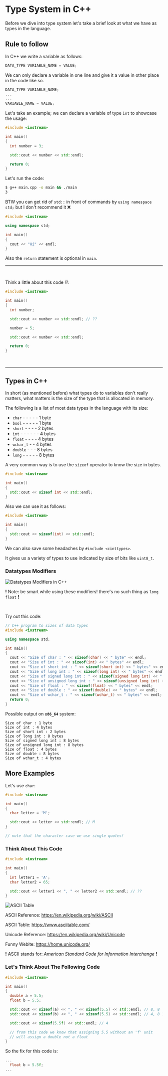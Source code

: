 # Type System in C++

Before we dive into type system let's take a brief look at what we have as types in the language.

## Rule to follow

In C++ we write a variable as follows:

```cpp
DATA_TYPE VARIABLE_NAME = VALUE;
```

We can only declare a variable in one line and give it a value in other place in the code like so.

```cpp
DATA_TYPE VARIABLE_NAME;
...
...
VARIABLE_NAME = VALUE;
```

Let's take an example; we can declare a variable of type `int` to showcase the usage:

```cpp
#include <iostream>

int main()
{
  int number = 3;

  std::cout << number << std::endl;

  return 0;
}
```

Let's run the code:

```bash
$ g++ main.cpp -o main && ./main
3
```

BTW you can get rid of `std::` in front of commands by `using namespace std;` but I don't recommend it ❌

```cpp
#include <iostream>

using namespace std;

int main()
{
  cout << "Hi" << endl;
}
```

Also the `return` statement is optional in `main`.

---

<br/>

Think a little about this code ⁉️:

```cpp
#include <iostream>

int main()
{
  int number;

  std::cout << number << std::endl; // ??

  number = 5;

  std::cout << number << std::endl;

  return 0;
}
```

<br/>

---

## Types in C++

In short (as mentioned before) what types do to variables don't really matters, what matters is the size of the type that is allocated in memory.

The following is a list of most data types in the language with its size:

- `char`  - - - - - 1 byte
- `bool`  - - - - - 1 byte
- `short` - - - - 2 bytes
- `int` - - - - - - 4 bytes
- `float` - - - - 4 bytes
- `wchar_t` - - 4 bytes
- `double` - - - 8 bytes
- `long` - - - - - 8 bytes

<!-- <table style="text-align:center;">
  <tbody>
    <tr>
      <th rowspan="2"> Type specifier
      </th>
      <th rowspan="2"> Equivalent type
      </th>
      <th colspan="2"> Width in bits by data model
      </th>
    </tr>
    <tr>
      <th> C++ Standart
      </th>
      <th> x64 - 64 bit
      </th>
    </tr>
    <tr>
      <td>
        <div style="text-align:left; width:auto; margin-left:auto; margin-right:auto;">
          <span class="t-c">
            <span class="mw-geshi cpp source-cpp"><span class="kw4">short</span></span></span>
        </div>
      </td>
      <td rowspan="4">
        <span class="t-c">
          <span class="mw-geshi cpp source-cpp">
            <span class="kw4">short</span>
            <span class="kw4">int</span>
          </span>
        </span>
      </td>
      <td rowspan="6"> at least<br> <b>16</b>
      </td>
      <td rowspan="6"> <b>16</b>
      </td>
      </td>
    </tr>
    <tr>
      <td>
        <div style="text-align:left; width:auto; margin-left:auto; margin-right:auto;">
          <span class="t-c">
            <span class="mw-geshi cpp source-cpp">
              <span class="kw4">short</span>
              <span class="kw4">int</span>
            </span>
          </span>
        </div>
      </td>
    </tr>
    <tr>
      <td>
        <div style="text-align:left; width:auto; margin-left:auto; margin-right:auto;">
          <span class="t-c">
            <span class="mw-geshi cpp source-cpp">
              <span class="kw4">signed</span>
              <span class="kw4">short</span>
            </span>
          </span>
        </div>
      </td>
    </tr>
    <tr>
      <td>
        <div style="text-align:left; width:auto; margin-left:auto; margin-right:auto;">
          <span class="t-c">
            <span class="mw-geshi cpp source-cpp">
              <span class="kw4">signed</span>
              <span class="kw4">short</span>
              <span class="kw4">int</span>
            </span>
          </span>
        </div>
      </td>
    </tr>
    <tr>
      <td>
        <div style="text-align:left; width:auto; margin-left:auto; margin-right:auto;">
          <span class="t-c">
            <span class="mw-geshi cpp source-cpp">
              <span class="kw4">unsigned</span>
              <span class="kw4">short</span>
            </span>
          </span>
        </div>
      </td>
      <td rowspan="2">
        <span class="t-c">
          <span class="mw-geshi cpp source-cpp">
            <span class="kw4">unsigned</span>
            <span class="kw4">short</span>
            <span class="kw4">int</span>
          </span>
        </span>
      </td>
    </tr>
    <tr>
      <td>
        <div style="text-align:left; width:auto; margin-left:auto; margin-right:auto;">
          <span class="t-c">
            <span class="mw-geshi cpp source-cpp">
              <span class="kw4">unsigned</span>
              <span class="kw4">short</span>
              <span class="kw4">int</span>
            </span>
          </span>
        </div>
      </td>
    </tr>
    <tr>
      <td>
        <div style="text-align:left; width:auto; margin-left:auto; margin-right:auto;">
          <span class="t-c">
            <span class="mw-geshi cpp source-cpp">
              <span class="kw4">int</span>
            </span>
          </span>
        </div>
      </td>
      <td rowspan="3">
        <span class="t-c">
          <span class="mw-geshi cpp source-cpp">
            <span class="kw4">int</span>
          </span>
        </span>
      </td>
      <td rowspan="5">
        at least<br>
        <b>16</b>
      </td>
      <td rowspan="5"> <b>32</b>
      </td>
    </tr>
    <tr>
      <td>
        <div style="text-align:left; width:auto; margin-left:auto; margin-right:auto;">
          <span class="t-c">
            <span class="mw-geshi cpp source-cpp">
              <span class="kw4">signed</span>
            </span>
          </span>
        </div>
      </td>
    </tr>
    <tr>
      <td>
        <div style="text-align:left; width:auto; margin-left:auto; margin-right:auto;">
          <span class="t-c">
            <span class="mw-geshi cpp source-cpp">
              <span class="kw4">signed</span>
              <span class="kw4">int</span>
            </span>
          </span>
        </div>
      </td>
    </tr>
    <tr>
      <td>
        <div style="text-align:left; width:auto; margin-left:auto; margin-right:auto;">
          <span class="t-c">
            <span class="mw-geshi cpp source-cpp">
              <span class="kw4">unsigned</span>
            </span>
          </span>
        </div>
      </td>
      <td rowspan="2"> <span class="t-c"><span class="mw-geshi cpp source-cpp"><span class="kw4">unsigned</span> <span
              class="kw4">int</span></span></span>
      </td>
    </tr>
    <tr>
      <td>
        <div style="text-align:left; width:auto; margin-left:auto; margin-right:auto;"><span class="t-c"><span
              class="mw-geshi cpp source-cpp"><span class="kw4">unsigned</span> <span
                class="kw4">int</span></span></span></div>
      </td>
    </tr>
    <tr>
      <td>
        <div style="text-align:left; width:auto; margin-left:auto; margin-right:auto;"><span class="t-c"><span
              class="mw-geshi cpp source-cpp"><span class="kw4">long</span></span></span></div>
      </td>
      <td rowspan="4"> <span class="t-c"><span class="mw-geshi cpp source-cpp"><span class="kw4">long</span> <span
              class="kw4">int</span></span></span>
      </td>
      <td rowspan="6"> at least<br> <b>32</b>
      </td>
      <td rowspan="6"> <b>32/64</b><br>
        depends<br>on the<br>compiler
      </td>
    </tr>
    <tr>
      <td>
        <div style="text-align:left; width:auto; margin-left:auto; margin-right:auto;"><span class="t-c"><span
              class="mw-geshi cpp source-cpp"><span class="kw4">long</span> <span class="kw4">int</span></span></span>
        </div>
      </td>
    </tr>
    <tr>
      <td>
        <div style="text-align:left; width:auto; margin-left:auto; margin-right:auto;"><span class="t-c"><span
              class="mw-geshi cpp source-cpp"><span class="kw4">signed</span> <span
                class="kw4">long</span></span></span></div>
      </td>
    </tr>
    <tr>
      <td>
        <div style="text-align:left; width:auto; margin-left:auto; margin-right:auto;"><span class="t-c"><span
              class="mw-geshi cpp source-cpp"><span class="kw4">signed</span> <span class="kw4">long</span> <span
                class="kw4">int</span></span></span></div>
      </td>
    </tr>
    <tr>
      <td>
        <div style="text-align:left; width:auto; margin-left:auto; margin-right:auto;"><span class="t-c"><span
              class="mw-geshi cpp source-cpp"><span class="kw4">unsigned</span> <span
                class="kw4">long</span></span></span></div>
      </td>
      <td rowspan="2"> <span class="t-c"><span class="mw-geshi cpp source-cpp"><span class="kw4">unsigned</span> <span
              class="kw4">long</span> <span class="kw4">int</span></span></span>
      </td>
    </tr>
    <tr>
      <td>
        <div style="text-align:left; width:auto; margin-left:auto; margin-right:auto;"><span class="t-c"><span
              class="mw-geshi cpp source-cpp"><span class="kw4">unsigned</span> <span class="kw4">long</span> <span
                class="kw4">int</span></span></span></div>
      </td>
    </tr>
    <tr>
      <td>
        <div style="text-align:left; width:auto; margin-left:auto; margin-right:auto;"><span class="t-c"><span
              class="mw-geshi cpp source-cpp"><span class="kw4">long</span> <span class="kw4">long</span></span></span>
        </div>
      </td>
      <td rowspan="4"> <span class="t-c"><span class="mw-geshi cpp source-cpp"><span class="kw4">long</span> <span
              class="kw4">long</span> <span class="kw4">int</span></span></span> <br> <span
          class="t-mark-rev t-since-cxx11">(C++11)</span>
      </td>
      <td rowspan="6"> at least<br> <b>64</b>
      </td>
      <td rowspan="6"> <b>64</b>
      </td>
    </tr>
    <tr>
      <td>
        <div style="text-align:left; width:auto; margin-left:auto; margin-right:auto;"><span class="t-c"><span
              class="mw-geshi cpp source-cpp"><span class="kw4">long</span> <span class="kw4">long</span> <span
                class="kw4">int</span></span></span></div>
      </td>
    </tr>
    <tr>
      <td>
        <div style="text-align:left; width:auto; margin-left:auto; margin-right:auto;"><span class="t-c"><span
              class="mw-geshi cpp source-cpp"><span class="kw4">signed</span> <span class="kw4">long</span> <span
                class="kw4">long</span></span></span></div>
      </td>
    </tr>
    <tr>
      <td>
        <div style="text-align:left; width:auto; margin-left:auto; margin-right:auto;"><span class="t-c"><span
              class="mw-geshi cpp source-cpp"><span class="kw4">signed</span> <span class="kw4">long</span> <span
                class="kw4">long</span> <span class="kw4">int</span></span></span></div>
      </td>
    </tr>
    <tr>
      <td>
        <div style="text-align:left; width:auto; margin-left:auto; margin-right:auto;"><span class="t-c"><span
              class="mw-geshi cpp source-cpp"><span class="kw4">unsigned</span> <span class="kw4">long</span> <span
                class="kw4">long</span></span></span></div>
      </td>
      <td rowspan="2"> <span class="t-c"><span class="mw-geshi cpp source-cpp"><span class="kw4">unsigned</span> <span
              class="kw4">long</span> <span class="kw4">long</span> <span class="kw4">int</span></span></span> <br>
        <span class="t-mark-rev t-since-cxx11">(C++11)</span>
      </td>
    </tr>
    <tr>
      <td>
        <div style="text-align:left; width:auto; margin-left:auto; margin-right:auto;"><span class="t-c"><span
              class="mw-geshi cpp source-cpp"><span class="kw4">unsigned</span> <span class="kw4">long</span> <span
                class="kw4">long</span> <span class="kw4">int</span></span></span></div>
      </td>
    </tr>
  </tbody>
</table> -->

A very common way is to use the `sizeof` operator to know the size in bytes.

```cpp
#include <iostream>

int main()
{
  std::cout << sizeof int << std::endl;
}
```

Also we can use it as follows:

```cpp
#include <iostream>

int main()
{
  std::cout << sizeof(int) << std::endl;
}

```

We can also save some headaches by `#include <cinttypes>`.

It gives us a variety of types to use indicated by size of bits like `uint8_t`.

### Datatypes Modifiers

![Datatypes Modifiers in C++](../res/ModifiersInC.png)

__!__ Note: be smart while using these modifiers! there's no such thing as `long float` __!__

<br/>

Try out this code:

```cpp
// C++ program to sizes of data types
#include <iostream>

using namespace std;

int main()
{
  cout << "Size of char : " << sizeof(char) << " byte" << endl;
  cout << "Size of int : " << sizeof(int) << " bytes" << endl;
  cout << "Size of short int : " << sizeof(short int) << " bytes" << endl;
  cout << "Size of long int : " << sizeof(long int) << " bytes" << endl;
  cout << "Size of signed long int : " << sizeof(signed long int) << " bytes" << endl;
  cout << "Size of unsigned long int : " << sizeof(unsigned long int) << " bytes" << endl;
  cout << "Size of float : " << sizeof(float) << " bytes" << endl;
  cout << "Size of double : " << sizeof(double) << " bytes" << endl;
  cout << "Size of wchar_t : " << sizeof(wchar_t) << " bytes" << endl;
  return 0;
}
```
Possible output on __`x86_64`__ system:

```text
Size of char : 1 byte
Size of int : 4 bytes
Size of short int : 2 bytes
Size of long int : 8 bytes
Size of signed long int : 8 bytes
Size of unsigned long int : 8 bytes
Size of float : 4 bytes
Size of double : 8 bytes
Size of wchar_t : 4 bytes
```

## More Examples

Let's use `char`:

```cpp
#include <iostream>

int main()
{
  char letter = 'M';

  std::cout << letter << std::endl; // M
}

// note that the character case we use single quotes!
```

### Think About This Code

```cpp
#include <iostream>

int main()
{
  int letter1 = 'A';
  char letter2 = 65;

  std::cout << letter1 << ", " << letter2 << std::endl; // ??
}
```

![ASCII Table](../res/ascii.png)

ASCII Reference: <https://en.wikipedia.org/wiki/ASCII>

ASCII Table: <https://www.asciitable.com/>

Unicode Reference: <https://en.wikipedia.org/wiki/Unicode>

Funny Webite: <https://home.unicode.org/>

__!__ ASCII stands for: _American Standard Code for Information Interchange_ __!__

### Let's Think About The Following Code

```cpp
#include <iostream>

int main()
{
  double a = 5.5;
  float b = 5.5;

  std::cout << sizeof(a) << ", " << sizeof(5.5) << std::endl; // 8, 8
  std::cout << sizeof(b) << ", " << sizeof(5.5) << std::endl; // 4, 8 ??!

  std::cout << sizeof(5.5f) << std::endl; // 4

  // from this code we know that assigning 5.5 without an 'f' unit 
  // will assign a double not a float
}
```

So the fix for this code is:

```cpp
...
  float b = 5.5f;
...
```
